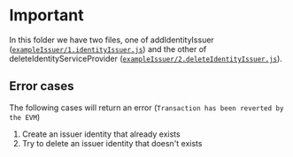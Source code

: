 # Important
In this folder we have two files, one of addIdentityIssuer ([`exampleIssuer/1.identityIssuer.js`](1.identityIssuer.js)) and the other of deleteIdentityServiceProvider ([`exampleIssuer/2.deleteIdentityIssuer.js`](2.deleteIdentityIssuer.js)).

## Error cases
The following cases will return an error (`Transaction has been reverted by the EVM`)
1. Create an issuer identity that already exists
2. Try to delete an issuer identity that doesn't exists


